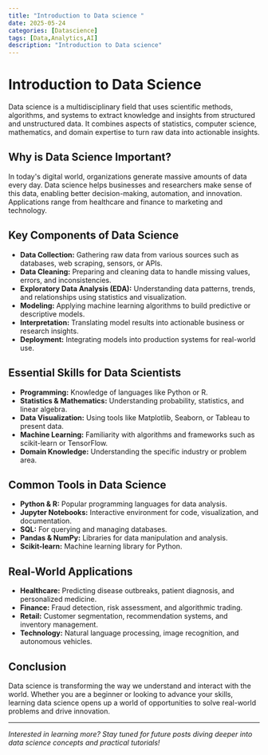 ```yaml
---
title: "Introduction to Data science "
date: 2025-05-24
categories: [Datascience]
tags: [Data,Analytics,AI]
description: "Introduction to Data science"
---
```


# Introduction to Data Science

Data science is a multidisciplinary field that uses scientific methods, algorithms, and systems to extract knowledge and insights from structured and unstructured data. It combines aspects of statistics, computer science, mathematics, and domain expertise to turn raw data into actionable insights.

## Why is Data Science Important?

In today's digital world, organizations generate massive amounts of data every day. Data science helps businesses and researchers make sense of this data, enabling better decision-making, automation, and innovation. Applications range from healthcare and finance to marketing and technology.

## Key Components of Data Science

- **Data Collection:** Gathering raw data from various sources such as databases, web scraping, sensors, or APIs.
- **Data Cleaning:** Preparing and cleaning data to handle missing values, errors, and inconsistencies.
- **Exploratory Data Analysis (EDA):** Understanding data patterns, trends, and relationships using statistics and visualization.
- **Modeling:** Applying machine learning algorithms to build predictive or descriptive models.
- **Interpretation:** Translating model results into actionable business or research insights.
- **Deployment:** Integrating models into production systems for real-world use.

## Essential Skills for Data Scientists

- **Programming:** Knowledge of languages like Python or R.
- **Statistics & Mathematics:** Understanding probability, statistics, and linear algebra.
- **Data Visualization:** Using tools like Matplotlib, Seaborn, or Tableau to present data.
- **Machine Learning:** Familiarity with algorithms and frameworks such as scikit-learn or TensorFlow.
- **Domain Knowledge:** Understanding the specific industry or problem area.

## Common Tools in Data Science

- **Python & R:** Popular programming languages for data analysis.
- **Jupyter Notebooks:** Interactive environment for code, visualization, and documentation.
- **SQL:** For querying and managing databases.
- **Pandas & NumPy:** Libraries for data manipulation and analysis.
- **Scikit-learn:** Machine learning library for Python.

## Real-World Applications

- **Healthcare:** Predicting disease outbreaks, patient diagnosis, and personalized medicine.
- **Finance:** Fraud detection, risk assessment, and algorithmic trading.
- **Retail:** Customer segmentation, recommendation systems, and inventory management.
- **Technology:** Natural language processing, image recognition, and autonomous vehicles.

## Conclusion

Data science is transforming the way we understand and interact with the world. Whether you are a beginner or looking to advance your skills, learning data science opens up a world of opportunities to solve real-world problems and drive innovation.

---

*Interested in learning more? Stay tuned for future posts diving deeper into data science concepts and practical tutorials!*

